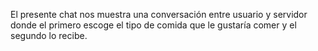 El presente chat nos muestra una conversación entre usuario y servidor donde el primero escoge el tipo de comida que le gustaría comer y el segundo lo recibe.
